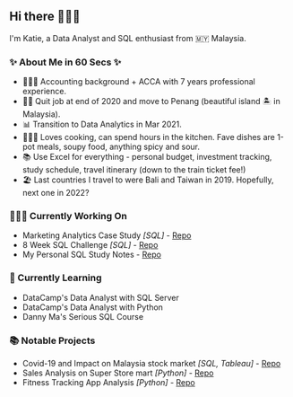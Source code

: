 ## Hi there 🙋🏻‍♀️


I'm Katie, a Data Analyst and SQL enthusiast from 🇲🇾 Malaysia.

### ✨ About Me in 60 Secs ✨
- 👩🏻‍💻 Accounting background + ACCA with 7 years professional experience.
- 👋🏻 Quit job at end of 2020 and move to Penang (beautiful island 🏝 in Malaysia).
- 📊 Transition to Data Analytics in Mar 2021.
- 👩🏻‍🍳 Loves cooking, can spend hours in the kitchen. Fave dishes are 1-pot meals, soupy food, anything spicy and sour.
- 📚 Use Excel for everything - personal budget, investment tracking, study schedule, travel itinerary (down to the train ticket fee!)
- 🏖 Last countries I travel to were Bali and Taiwan in 2019. Hopefully, next one in 2022?

### 👩🏻‍💻 Currently Working On
-  Marketing Analytics Case Study _[SQL]_ - [Repo](https://github.com/katiehuangx/Serious-SQL)
- 8 Week SQL Challenge _[SQL]_ - [Repo](https://github.com/katiehuangx/8-Week-SQL-Challenge)
- My Personal SQL Study Notes - [Repo](https://github.com/katiehuangx/Learn-SQL)

### 📝 Currently Learning
- DataCamp's Data Analyst with SQL Server
- DataCamp's Data Analyst with Python
- Danny Ma's Serious SQL Course

### 📚 Notable Projects
- Covid-19 and Impact on Malaysia stock market _[SQL, Tableau]_ - [Repo](https://github.com/katiehuangx/Covid-19-and-Impact-on-Malaysia-stock-market)
- Sales Analysis on Super Store mart _[Python]_ - [Repo](https://github.com/katiehuangx/The-Sparks-Foundation-Internship)
- Fitness Tracking App Analysis _[Python]_ - [Repo](https://github.com/katiehuangx/Google-Data-Analytics-Capstone)



